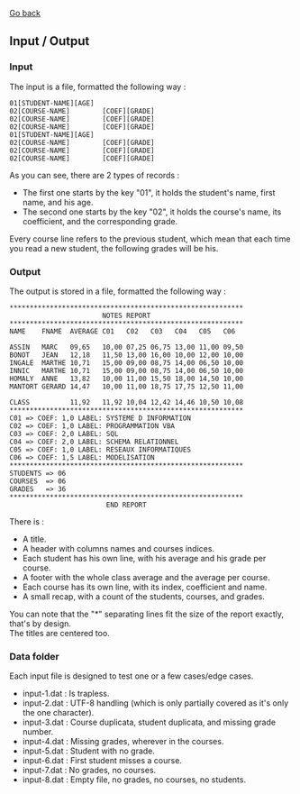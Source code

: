 [Go back](..)
## Input / Output
### Input
The input is a file, formatted the following way :
```dat
01[STUDENT-NAME][AGE]
02[COURSE-NAME]        [COEF][GRADE]
02[COURSE-NAME]        [COEF][GRADE]
02[COURSE-NAME]        [COEF][GRADE]
01[STUDENT-NAME][AGE]
02[COURSE-NAME]        [COEF][GRADE]
02[COURSE-NAME]        [COEF][GRADE]
02[COURSE-NAME]        [COEF][GRADE]
```
As you can see, there are 2 types of records :
- The first one starts by the key "01", it holds the student's name, first name, and his age.
- The second one starts by the key "02", it holds the course's name, its coefficient, and the corresponding grade.

Every course line refers to the previous student, which mean that each time you read a new student, the following grades will be his.

### Output
The output is stored in a file, formatted the following way :
```dat
**********************************************************
                       NOTES REPORT
**********************************************************
NAME    FNAME  AVERAGE C01   C02   C03   C04   C05   C06

ASSIN   MARC   09,65   10,00 07,25 06,75 13,00 11,00 09,50
BONOT   JEAN   12,18   11,50 13,00 16,00 10,00 12,00 10,00
INGALE  MARTHE 10,71   15,00 09,00 08,75 14,00 06,50 10,00
INNIC   MARTHE 10,71   15,00 09,00 08,75 14,00 06,50 10,00
HOMALY  ANNE   13,82   10,00 11,00 15,50 18,00 14,50 10,00
MANTORT GERARD 14,47   10,00 11,00 18,75 17,75 12,50 11,00

CLASS          11,92   11,92 10,04 12,42 14,46 10,50 10,08
**********************************************************
C01 => COEF: 1,0 LABEL: SYSTEME D INFORMATION
C02 => COEF: 1,0 LABEL: PROGRAMMATION VBA
C03 => COEF: 2,0 LABEL: SQL
C04 => COEF: 2,0 LABEL: SCHEMA RELATIONNEL
C05 => COEF: 1,0 LABEL: RESEAUX INFORMATIQUES
C06 => COEF: 1,5 LABEL: MODELISATION
**********************************************************
STUDENTS => 06
COURSES  => 06
GRADES   => 36
**********************************************************
                        END REPORT

```
There is :
- A title.
- A header with columns names and courses indices.
- Each student has his own line, with his average and his grade per course.
- A footer with the whole class average and the average per course.
- Each course has its own line, with its index, coefficient and name.
- A small recap, with a count of the students, courses, and grades.

You can note that the "*" separating lines fit the size of the report exactly, that's by design.\
The titles are centered too.

### Data folder
Each input file is designed to test one or a few cases/edge cases.
- input-1.dat : Is trapless.
- input-2.dat : UTF-8 handling (which is only partially covered as it's only the one character).
- input-3.dat : Course duplicata, student duplicata, and missing grade number.
- input-4.dat : Missing grades, wherever in the courses.
- input-5.dat : Student with no grade.
- input-6.dat : First student misses a course.
- input-7.dat : No grades, no courses.
- input-8.dat : Empty file, no grades, no courses, no students.